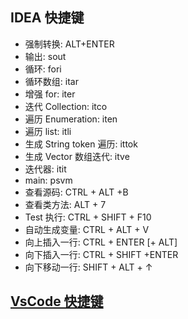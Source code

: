 ## IDEA 快捷键

- 强制转换: ALT+ENTER
- 输出: sout
- 循环: fori
- 循环数组: itar
- 增强 for: iter
- 迭代 Collection: itco
- 遍历 Enumeration: iten
- 遍历 list: itli
- 生成 String token 遍历: ittok
- 生成 Vector 数组迭代: itve
- 迭代器: itit
- main: psvm
- 查看源码: CTRL + ALT +B
- 查看类方法: ALT + 7
- Test 执行: CTRL + SHIFT + F10
- 自动生成变量: CTRL + ALT + V
- 向上插入一行: CTRL + ENTER [+ ALT]
- 向下插入一行: CTRL + SHIFT +ENTER
- 向下移动一行: SHIFT + ALT + ↑

## [VsCode 快捷键](./vscode/tool-vscode.md)
